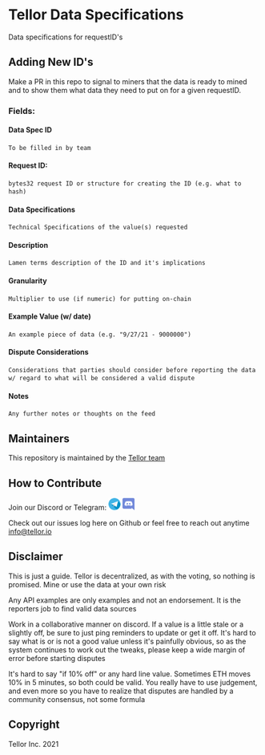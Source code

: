 # Tellor Data Specifications

Data specifications for requestID's

## Adding New ID's

Make a PR in this repo to signal to miners that the data is ready to mined and to show them what data they need to put on for a given requestID. 

### Fields:

#### Data Spec ID

    To be filled in by team

#### Request ID: 

    bytes32 request ID or structure for creating the ID (e.g. what to hash)


#### Data Specifications

    Technical Specifications of the value(s) requested


#### Description

    Lamen terms description of the ID and it's implications


#### Granularity

    Multiplier to use (if numeric) for putting on-chain


#### Example Value (w/ date)

    An example piece of data (e.g. "9/27/21 - 9000000")

#### Dispute Considerations

    Considerations that parties should consider before reporting the data w/ regard to what will be considered a valid dispute

#### Notes

    Any further notes or thoughts on the feed


## Maintainers <a name="maintainers"> </a> 
This repository is maintained by the [Tellor team](https://github.com/orgs/tellor-io/people)


## How to Contribute<a name="how2contribute"> </a>  
Join our Discord or Telegram:
[<img src="./public/telegram.png" width="24" height="24">](https://t.me/tellor)
[<img src="./public/discord.png" width="24" height="24">](https://discord.gg/g99vE5Hb)

Check out our issues log here on Github or feel free to reach out anytime [info@tellor.io](mailto:info@tellor.io)


## Disclaimer  

This is just a guide.  Tellor is decentralized, as with the voting, so nothing is promised.  Mine or use the data at your own risk

Any API examples are only examples and not an endorsement.  It is the reporters job to find valid data sources

Work in a collaborative manner on discord.  If a value is a little stale or a slightly off, be sure to just ping reminders to update or get it off.  It's hard to say what is or is not a good value unless it's painfully obvious, so as the system continues to work out the tweaks, please keep a wide margin of error before starting disputes


It's hard to say "if 10% off" or any hard line value.  Sometimes ETH moves 10% in 5 minutes, so both could be valid.  You really have to use judgement, and even more so you have to realize that disputes are handled by a community consensus, not some formula


## Copyright

Tellor Inc. 2021
